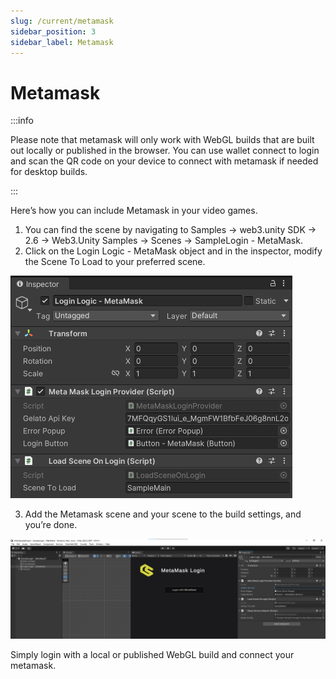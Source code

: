 ```yaml
---
slug: /current/metamask
sidebar_position: 3
sidebar_label: Metamask
---
```


# Metamask

:::info

Please note that metamask will only work with WebGL builds that are built out locally or published in the browser. You can use wallet connect to login and scan the QR code on your device to connect with metamask if needed for desktop builds.

:::

Here’s how you can include Metamask in your video games.
1. You can find the scene by navigating to Samples → web3.unity SDK → 2.6 → Web3.Unity Samples → Scenes → SampleLogin - MetaMask.
2. Click on the Login Logic - MetaMask object and in the inspector, modify the Scene To Load to your preferred scene.

![](assets/wallets/metamask/metamask-login-logic.png)

3. Add the Metamask scene and your scene to the build settings, and you’re done.

![](assets/wallets/metamask/metamask-login-scene.png)

Simply login with a local or published WebGL build and connect your metamask.